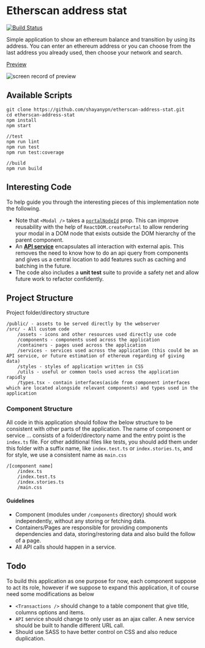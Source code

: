


# Etherscan address stat
[![Build Status](https://travis-ci.com/shayanypn/etherscan-address-stat.svg?branch=master)](https://travis-ci.com/shayanypn/etherscan-address-stat)

Simple application to show an ethereum balance and transition by using its address. You can enter an ethereum address or you can choose from the last address you already used, then choose your network and search.

[Preview](https://etherscan-address-stat.vercel.app/)

![screen record of preview](https://github.com/shayanypn/etherscan-address-stat/blob/master/preview.gif)

## Available Scripts


    git clone https://github.com/shayanypn/etherscan-address-stat.git
    cd etherscan-address-stat
    npm install
    npm start

    //test
    npm run lint
    npm run test
    npm run test:coverage

    //build
    npm run build
    


## Interesting Code

To help guide you through the interesting pieces of this implementation note the following.

-  Note that  `<Modal />`  takes a  [`portalNodeId`](https://github.com/shayanypn/etherscan-address-stat/blob/c4e73076a7eaa3a5305129d22d8260b556bb5d21/src/components/Modal/index.tsx#L36)  prop. This can improve reusability with the help of  `ReactDOM.createPortal`  to allow rendering your modal in a DOM node that exists outside the DOM hierarchy of the parent component.
-  An [**API service**](https://github.com/shayanypn/etherscan-address-stat/blob/master/src/services/API/index.tsx) encapsulates all interaction with external apis. This removes the need to know how to do an api query from components and gives us a central location to add features such as caching and batching in the future.
-  The code also includes a **unit test** suite to provide a safety net and allow future work to refactor confidently.


## Project Structure
Project folder/directory structure

    /public/ - assets to be served directly by the webserver
    /src/ - All custom code
        /assets - icons and other resources used directly use code
        /components - components used across the application
        /containers - pages used across the application
        /services - services used across the application (this could be an API service, or future estimation of ethereum regarding of giving data)
        /styles - styles of application written in CSS
        /utils - useful or common tools used across the application rapidly
        /types.tsx - contain interfaces(aside from component interfaces which are located alongside relevant components) and types used in the application

### Component Structure
All code in this application should follow the below structure to be consistent with other parts of the application. The name of component or service ... consists of a folder/directory name and the entry point is the `index.ts` file. For other additional files like tests, you should add them under this folder with a suffix name, like `index.test.ts` or `index.stories.ts`, and for style, we use a consistent name as `main.css`

    /[component name]
    	/index.ts
    	/index.test.ts
    	/index.stories.ts
    	/main.css

#### Guidelines
 - Component (modules under `/components` directory) should work independently, without any storing or fetching data.
 - Containers/Pages are responsible for providing components dependencies and data, storing/restoring data and also build the follow of a page.
 - All API calls should happen in a service.


## Todo
To build this application as one purpose for now, each component suppose to act its role, however if we suppose to expand this application, it of course need some modifications as below
 - `<Transactions />` should change to a table component that give title, columns options and items.
 - `API` service should change to only user as an ajax caller. A new service should be built to handle different URL call.
 - Should use SASS to have better control on CSS and also reduce duplication.
